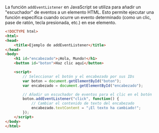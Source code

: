 La función `addEventListener` en JavaScript se utiliza para añadir un "escuchador" de eventos a un elemento HTML. Esto permite ejecutar una función específica cuando ocurre un evento determinado (como un clic, pase de ratón, tecla presionada, etc.) en ese elemento.

```html
<!DOCTYPE html>
<html>
<head>
    <title>Ejemplo de addEventListener</title>
</head>
<body>
    <h1 id="encabezado">¡Hola, Mundo!</h1>
    <button id="boton">Haz clic aquí</button>

    <script>
        // Seleccionar el botón y el encabezado por sus IDs
        var boton = document.getElementById("boton");
        var encabezado = document.getElementById("encabezado");

        // Añadir un escuchador de eventos para el clic en el botón
        boton.addEventListener("click", function() {
            // Cambiar el contenido de texto del encabezado
            encabezado.textContent = "¡El texto ha cambiado!";
        });
    </script>
</body>
</html>
```
